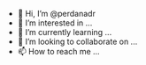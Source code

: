 - 👋 Hi, I’m @perdanadr
- 👀 I’m interested in ...
- 🌱 I’m currently learning ...
- 💞️ I’m looking to collaborate on ...
- 📫 How to reach me ...

<!---
perdanadr/perdanadr is a ✨ special ✨ repository because its `README.md` (this file) appears on your GitHub profile.
You can click the Preview link to take a look at your changes.
--->
